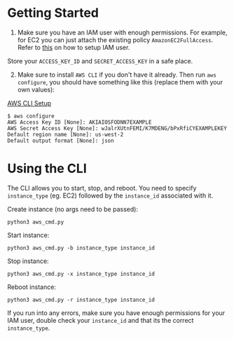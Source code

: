 # Getting Started

1. Make sure you have an IAM user with enough permissions. For example, for EC2 you can just attach the existing policy `AmazonEC2FullAccess`. Refer to [this](https://docs.aws.amazon.com/IAM/latest/UserGuide/id_users_create.html#id_users_create_console) on how to setup IAM user.

Store your `ACCESS_KEY_ID` and `SECRET_ACCESS_KEY` in a safe place.

2. Make sure to install `AWS CLI` if you don't have it already. Then run `aws configure`, you should have something like this (replace them with your own values):

[AWS CLI Setup](https://docs.aws.amazon.com/cli/latest/userguide/cli-configure-quickstart.html)

```
$ aws configure
AWS Access Key ID [None]: AKIAIOSFODNN7EXAMPLE
AWS Secret Access Key [None]: wJalrXUtnFEMI/K7MDENG/bPxRfiCYEXAMPLEKEY
Default region name [None]: us-west-2
Default output format [None]: json

```

# Using the CLI

The CLI allows you to start, stop, and reboot. You need to specify `instance_type` (eg. EC2) followed by the `instance_id` associated with it.

Create instance (no args need to be passed): 

`python3 aws_cmd.py`

Start instance:

`python3 aws_cmd.py -b instance_type instance_id`

Stop instance:

`python3 aws_cmd.py -x instance_type instance_id`

Reboot instance:

`python3 aws_cmd.py -r instance_type instance_id`

If you run into any errors, make sure you have enough permissions for your IAM user, double check your `instance_id` and that its the correct `instance_type`.
